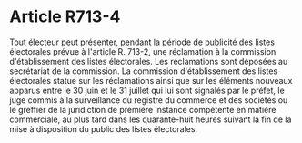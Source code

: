 # Article R713-4

Tout électeur peut présenter, pendant la période de publicité des listes électorales prévue à l'article R. 713-2, une réclamation à la commission d'établissement des listes électorales.   Les réclamations sont déposées au secrétariat de la commission.   La commission d'établissement des listes électorales statue sur les réclamations ainsi que sur les éléments nouveaux apparus entre le 30 juin et le 31 juillet qui lui sont signalés par le préfet, le juge commis à la surveillance du registre du commerce et des sociétés ou le greffier de la juridiction de première instance compétente en matière commerciale, au plus tard dans les quarante-huit heures suivant la fin de la mise à disposition du public des listes électorales.